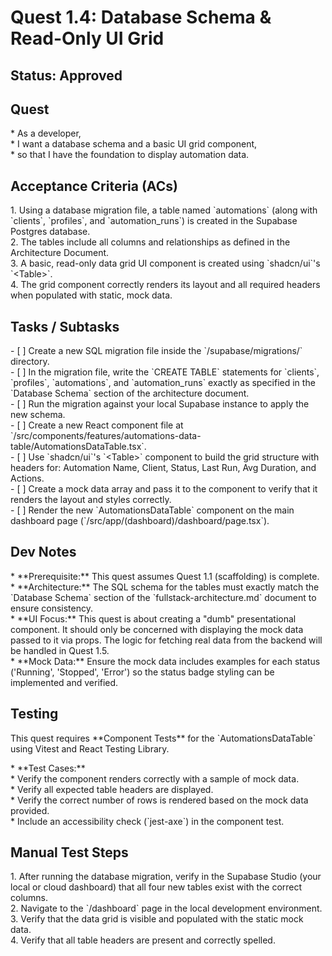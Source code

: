 # Quest 1.4: Database Schema & Read-Only UI Grid

## Status: Approved

## Quest

\* As a developer,  
\* I want a database schema and a basic UI grid component,  
\* so that I have the foundation to display automation data.

## Acceptance Criteria (ACs)

1\.  Using a database migration file, a table named \`automations\` (along with \`clients\`, \`profiles\`,
     and \`automation\_runs\`) is created in the Supabase Postgres database.  
2\.  The tables include all columns and relationships as defined in the Architecture Document.  
3\.  A basic, read-only data grid UI component is created using \`shadcn/ui\`'s \`\<Table\>\`.  
4\.  The grid component correctly renders its layout and all required headers when populated with static, mock data.

## Tasks / Subtasks

\- \[ \] Create a new SQL migration file inside the \`/supabase/migrations/\` directory.  
\- \[ \] In the migration file, write the \`CREATE TABLE\` statements for \`clients\`, \`profiles\`,
  \`automations\`, and \`automation\_runs\` exactly as specified in the \`Database Schema\` section of the
  architecture document.  
\- \[ \] Run the migration against your local Supabase instance to apply the new schema.  
\- \[ \] Create a new React component file at
  \`/src/components/features/automations-data-table/AutomationsDataTable.tsx\`.  
\- \[ \] Use \`shadcn/ui\`'s \`\<Table\>\` component to build the grid structure with headers for: Automation
  Name, Client, Status, Last Run, Avg Duration, and Actions.  
\- \[ \] Create a mock data array and pass it to the component to verify that it renders the layout and
  styles correctly.  
\- \[ \] Render the new \`AutomationsDataTable\` component on the main dashboard page
  (\`/src/app/(dashboard)/dashboard/page.tsx\`).

## Dev Notes

\* \*\*Prerequisite:\*\* This quest assumes Quest 1.1 (scaffolding) is complete.  
\* \*\*Architecture:\*\* The SQL schema for the tables must exactly match the \`Database Schema\` section
  of the \`fullstack-architecture.md\` document to ensure consistency.  
\* \*\*UI Focus:\*\* This quest is about creating a "dumb" presentational component. It should only be
  concerned with displaying the mock data passed to it via props. The logic for fetching real data from the
  backend will be handled in Quest 1.5.  
\* \*\*Mock Data:\*\* Ensure the mock data includes examples for each status ('Running', 'Stopped',
  'Error') so the status badge styling can be implemented and verified.

## Testing

This quest requires \*\*Component Tests\*\* for the \`AutomationsDataTable\` using Vitest and React Testing Library.

\* \*\*Test Cases:\*\*  
    \* Verify the component renders correctly with a sample of mock data.  
    \* Verify all expected table headers are displayed.  
    \* Verify the correct number of rows is rendered based on the mock data provided.  
    \* Include an accessibility check (\`jest-axe\`) in the component test.

## Manual Test Steps  

1\.  After running the database migration, verify in the Supabase Studio (your local or cloud dashboard)
     that all four new tables exist with the correct columns.  
2\.  Navigate to the \`/dashboard\` page in the local development environment.  
3\.  Verify that the data grid is visible and populated with the static mock data.  
4\.  Verify that all table headers are present and correctly spelled.  
